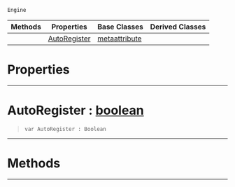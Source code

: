  `Engine`

|Methods|Properties|Base Classes|Derived Classes|
|---|---|---|---|
| |[ AutoRegister](metaeditorscriptobject.md#autoregister-zilch-engine)|[metaattribute](metaattribute.md)| |


 #  Properties


---  
 #  AutoRegister : [boolean](../nada_base_types/boolean.md)

> 
> ``` lang=cpp, name=Nada
> var AutoRegister : Boolean


---  
 #  Methods


---  
 

 